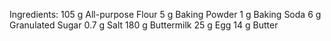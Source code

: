 Ingredients: 
105 g All-purpose Flour
5 g Baking Powder
1 g Baking Soda
6 g Granulated Sugar
0.7 g Salt
180 g Buttermilk
25 g Egg
14 g Butter
